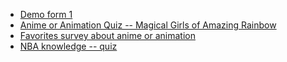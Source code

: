 + [Demo form 1](https://forms.gle/9x1rVYaKwGURU5pa7)
+ [Anime or Animation Quiz -- Magical Girls of Amazing Rainbow](https://forms.gle/hJawJopMBpyQsQe89)
+ [Favorites survey about anime or animation](https://forms.gle/erT9DEpTSxiVzBR29)
+ [NBA knowledge -- quiz](https://forms.gle/MdM6NzGbm1wpcFdv9)
